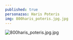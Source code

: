 ```yaml
---
published: true
personazas: Haris Poteris
img: 800haris_poteris.jpg.jpg
---
```

![800haris_poteris.jpg.jpg]({{site.baseurl}}/img/personazai/800haris_poteris.jpg.jpg)

